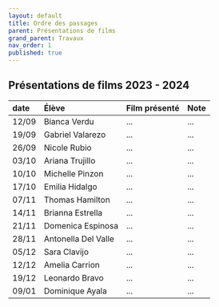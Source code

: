 ```yaml
---
layout: default
title: Ordre des passages
parent: Présentations de films
grand_parent: Travaux
nav_order: 1
published: true
---
```

## Présentations de films 2023 - 2024

| date | Élève        | Film présenté        | Note |
|:-------------|:-------------|:------------------|:------|
| 12/09 | Bianca Verdu | ... | ...  |
| 19/09 | Gabriel Valarezo | ... | ...  |
| 26/09 | Nicole Rubio | ... | ...  |
| 03/10 | Ariana Trujillo | ... | ...  |
| 10/10 | Michelle Pinzon | ... | ...  |
| 17/10 | Emilia Hidalgo | ... | ...  |
| 07/11 | Thomas Hamilton | ... | ...  |
| 14/11 | Brianna Estrella | ... | ...  |
| 21/11 | Domenica Espinosa | ... | ...  |
| 28/11 | Antonella Del Valle | ... | ...  |
| 05/12 | Sara Clavijo | ... | ...  |
| 12/12 | Amelia Carrion | ... | ...  |
| 19/12 | Leonardo Bravo | ... | ...  |
| 09/01 | Dominique Ayala | ... | ...  |